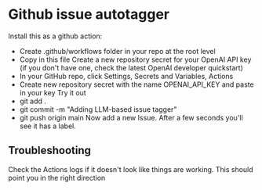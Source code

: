 # Github issue autotagger
Install this as a github action:
* Create .github/workflows folder in your repo at the root level
* Copy in this file
Create a new repository secret for your OpenAI API key (if you don't have one, check the latest OpenAI developer quickstart)
* In your GitHub repo, click Settings, Secrets and Variables, Actions
* Create new repository secret with the name OPENAI_API_KEY and paste in your key
Try it out
* git add .
* git commit -m "Adding LLM-based issue tagger"
* git push origin main
Now add a new Issue. After a few seconds you'll see it has a label. 
## Troubleshooting
Check the Actions logs if it doesn't look like things are working. This should point you in the right direction
